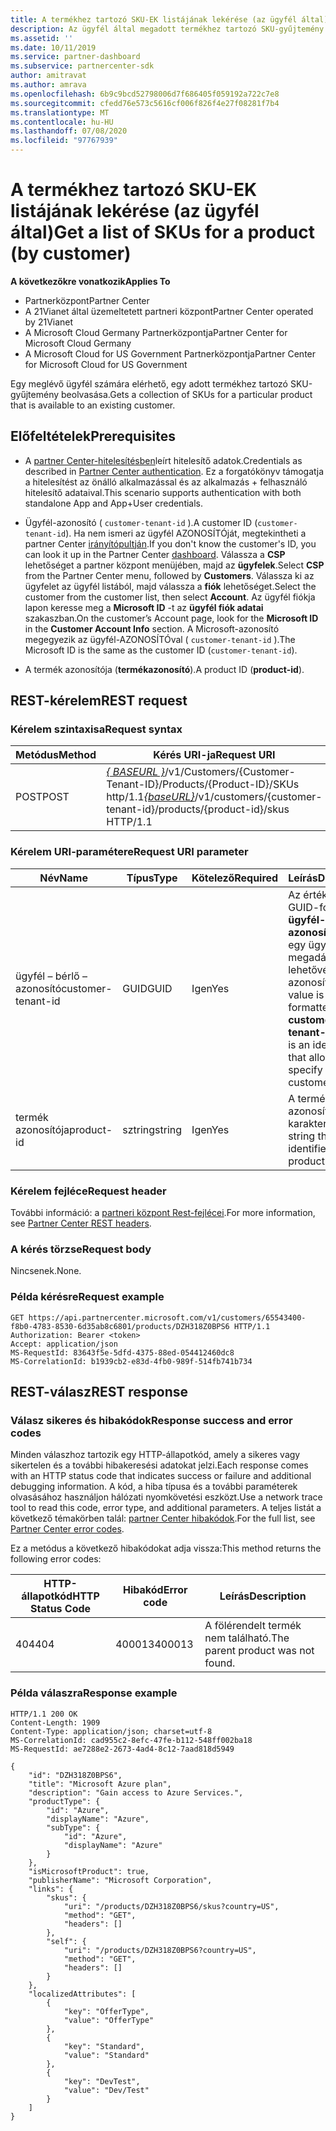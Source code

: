 ```yaml
---
title: A termékhez tartozó SKU-EK listájának lekérése (az ügyfél által)
description: Az ügyfél által megadott termékhez tartozó SKU-gyűjtemény beolvasása.
ms.assetid: ''
ms.date: 10/11/2019
ms.service: partner-dashboard
ms.subservice: partnercenter-sdk
author: amitravat
ms.author: amrava
ms.openlocfilehash: 6b9c9bcd52798006d7f686405f059192a722c7e8
ms.sourcegitcommit: cfedd76e573c5616cf006f826f4e27f08281f7b4
ms.translationtype: MT
ms.contentlocale: hu-HU
ms.lasthandoff: 07/08/2020
ms.locfileid: "97767939"
---
```

# <a name="get-a-list-of-skus-for-a-product-by-customer"></a><span data-ttu-id="2e28a-103">A termékhez tartozó SKU-EK listájának lekérése (az ügyfél által)</span><span class="sxs-lookup"><span data-stu-id="2e28a-103">Get a list of SKUs for a product (by customer)</span></span>

<span data-ttu-id="2e28a-104">**A következőkre vonatkozik**</span><span class="sxs-lookup"><span data-stu-id="2e28a-104">**Applies To**</span></span>

- <span data-ttu-id="2e28a-105">Partnerközpont</span><span class="sxs-lookup"><span data-stu-id="2e28a-105">Partner Center</span></span>
- <span data-ttu-id="2e28a-106">A 21Vianet által üzemeltetett partneri központ</span><span class="sxs-lookup"><span data-stu-id="2e28a-106">Partner Center operated by 21Vianet</span></span>
- <span data-ttu-id="2e28a-107">A Microsoft Cloud Germany Partnerközpontja</span><span class="sxs-lookup"><span data-stu-id="2e28a-107">Partner Center for Microsoft Cloud Germany</span></span>
- <span data-ttu-id="2e28a-108">A Microsoft Cloud for US Government Partnerközpontja</span><span class="sxs-lookup"><span data-stu-id="2e28a-108">Partner Center for Microsoft Cloud for US Government</span></span>

<span data-ttu-id="2e28a-109">Egy meglévő ügyfél számára elérhető, egy adott termékhez tartozó SKU-gyűjtemény beolvasása.</span><span class="sxs-lookup"><span data-stu-id="2e28a-109">Gets a collection of SKUs for a particular product that is available to an existing customer.</span></span>

## <a name="prerequisites"></a><span data-ttu-id="2e28a-110">Előfeltételek</span><span class="sxs-lookup"><span data-stu-id="2e28a-110">Prerequisites</span></span>

- <span data-ttu-id="2e28a-111">A [partner Center-hitelesítésben](partner-center-authentication.md)leírt hitelesítő adatok.</span><span class="sxs-lookup"><span data-stu-id="2e28a-111">Credentials as described in [Partner Center authentication](partner-center-authentication.md).</span></span> <span data-ttu-id="2e28a-112">Ez a forgatókönyv támogatja a hitelesítést az önálló alkalmazással és az alkalmazás + felhasználó hitelesítő adataival.</span><span class="sxs-lookup"><span data-stu-id="2e28a-112">This scenario supports authentication with both standalone App and App+User credentials.</span></span>

- <span data-ttu-id="2e28a-113">Ügyfél-azonosító ( `customer-tenant-id` ).</span><span class="sxs-lookup"><span data-stu-id="2e28a-113">A customer ID (`customer-tenant-id`).</span></span> <span data-ttu-id="2e28a-114">Ha nem ismeri az ügyfél AZONOSÍTÓját, megtekintheti a partner Center [irányítópultján](https://partner.microsoft.com/dashboard).</span><span class="sxs-lookup"><span data-stu-id="2e28a-114">If you don't know the customer's ID, you can look it up in the Partner Center [dashboard](https://partner.microsoft.com/dashboard).</span></span> <span data-ttu-id="2e28a-115">Válassza a **CSP** lehetőséget a partner központ menüjében, majd az **ügyfelek**.</span><span class="sxs-lookup"><span data-stu-id="2e28a-115">Select **CSP** from the Partner Center menu, followed by **Customers**.</span></span> <span data-ttu-id="2e28a-116">Válassza ki az ügyfelet az ügyfél listából, majd válassza a **fiók** lehetőséget.</span><span class="sxs-lookup"><span data-stu-id="2e28a-116">Select the customer from the customer list, then select **Account**.</span></span> <span data-ttu-id="2e28a-117">Az ügyfél fiókja lapon keresse meg a **Microsoft ID** -t az **ügyfél fiók adatai** szakaszban.</span><span class="sxs-lookup"><span data-stu-id="2e28a-117">On the customer’s Account page, look for the **Microsoft ID** in the **Customer Account Info** section.</span></span> <span data-ttu-id="2e28a-118">A Microsoft-azonosító megegyezik az ügyfél-AZONOSÍTÓval ( `customer-tenant-id` ).</span><span class="sxs-lookup"><span data-stu-id="2e28a-118">The Microsoft ID is the same as the customer ID  (`customer-tenant-id`).</span></span>

- <span data-ttu-id="2e28a-119">A termék azonosítója (**termékazonosító**).</span><span class="sxs-lookup"><span data-stu-id="2e28a-119">A product ID (**product-id**).</span></span>

## <a name="rest-request"></a><span data-ttu-id="2e28a-120">REST-kérelem</span><span class="sxs-lookup"><span data-stu-id="2e28a-120">REST request</span></span>

### <a name="request-syntax"></a><span data-ttu-id="2e28a-121">Kérelem szintaxisa</span><span class="sxs-lookup"><span data-stu-id="2e28a-121">Request syntax</span></span>

| <span data-ttu-id="2e28a-122">Metódus</span><span class="sxs-lookup"><span data-stu-id="2e28a-122">Method</span></span> | <span data-ttu-id="2e28a-123">Kérés URI-ja</span><span class="sxs-lookup"><span data-stu-id="2e28a-123">Request URI</span></span>                                                                                                        |
|--------|--------------------------------------------------------------------------------------------------------------------|
| <span data-ttu-id="2e28a-124">POST</span><span class="sxs-lookup"><span data-stu-id="2e28a-124">POST</span></span>   | <span data-ttu-id="2e28a-125">[*\{ BASEURL \}*](partner-center-rest-urls.md)/v1/Customers/{Customer-Tenant-ID}/Products/{Product-ID}/SKUs http/1.1</span><span class="sxs-lookup"><span data-stu-id="2e28a-125">[*\{baseURL\}*](partner-center-rest-urls.md)/v1/customers/{customer-tenant-id}/products/{product-id}/skus HTTP/1.1</span></span> |

### <a name="request-uri-parameter"></a><span data-ttu-id="2e28a-126">Kérelem URI-paramétere</span><span class="sxs-lookup"><span data-stu-id="2e28a-126">Request URI parameter</span></span>

| <span data-ttu-id="2e28a-127">Név</span><span class="sxs-lookup"><span data-stu-id="2e28a-127">Name</span></span>               | <span data-ttu-id="2e28a-128">Típus</span><span class="sxs-lookup"><span data-stu-id="2e28a-128">Type</span></span> | <span data-ttu-id="2e28a-129">Kötelező</span><span class="sxs-lookup"><span data-stu-id="2e28a-129">Required</span></span> | <span data-ttu-id="2e28a-130">Leírás</span><span class="sxs-lookup"><span data-stu-id="2e28a-130">Description</span></span>                                                                                 |
|--------------------|------|----------|---------------------------------------------------------------------------------------------|
| <span data-ttu-id="2e28a-131">ügyfél – bérlő – azonosító</span><span class="sxs-lookup"><span data-stu-id="2e28a-131">customer-tenant-id</span></span> | <span data-ttu-id="2e28a-132">GUID</span><span class="sxs-lookup"><span data-stu-id="2e28a-132">GUID</span></span> | <span data-ttu-id="2e28a-133">Igen</span><span class="sxs-lookup"><span data-stu-id="2e28a-133">Yes</span></span> | <span data-ttu-id="2e28a-134">Az érték egy GUID-formátumú **ügyfél-bérlői azonosító**, amely egy ügyfél megadását lehetővé tevő azonosító.</span><span class="sxs-lookup"><span data-stu-id="2e28a-134">The value is a GUID-formatted **customer-tenant-id**, which is an identifier that allows you to specify a customer.</span></span> |
| <span data-ttu-id="2e28a-135">termék azonosítója</span><span class="sxs-lookup"><span data-stu-id="2e28a-135">product-id</span></span> | <span data-ttu-id="2e28a-136">sztring</span><span class="sxs-lookup"><span data-stu-id="2e28a-136">string</span></span> | <span data-ttu-id="2e28a-137">Igen</span><span class="sxs-lookup"><span data-stu-id="2e28a-137">Yes</span></span> | <span data-ttu-id="2e28a-138">A terméket azonosító karakterlánc.</span><span class="sxs-lookup"><span data-stu-id="2e28a-138">A string that identifies the product.</span></span> |

### <a name="request-header"></a><span data-ttu-id="2e28a-139">Kérelem fejléce</span><span class="sxs-lookup"><span data-stu-id="2e28a-139">Request header</span></span>

<span data-ttu-id="2e28a-140">További információ: a [partneri központ Rest-fejlécei](headers.md).</span><span class="sxs-lookup"><span data-stu-id="2e28a-140">For more information, see [Partner Center REST headers](headers.md).</span></span>

### <a name="request-body"></a><span data-ttu-id="2e28a-141">A kérés törzse</span><span class="sxs-lookup"><span data-stu-id="2e28a-141">Request body</span></span>

<span data-ttu-id="2e28a-142">Nincsenek.</span><span class="sxs-lookup"><span data-stu-id="2e28a-142">None.</span></span>

### <a name="request-example"></a><span data-ttu-id="2e28a-143">Példa kérésre</span><span class="sxs-lookup"><span data-stu-id="2e28a-143">Request example</span></span>

```http
GET https://api.partnercenter.microsoft.com/v1/customers/65543400-f8b0-4783-8530-6d35ab8c6801/products/DZH318Z0BPS6 HTTP/1.1
Authorization: Bearer <token>
Accept: application/json
MS-RequestId: 83643f5e-5dfd-4375-88ed-054412460dc8
MS-CorrelationId: b1939cb2-e83d-4fb0-989f-514fb741b734
```

## <a name="rest-response"></a><span data-ttu-id="2e28a-144">REST-válasz</span><span class="sxs-lookup"><span data-stu-id="2e28a-144">REST response</span></span>

### <a name="response-success-and-error-codes"></a><span data-ttu-id="2e28a-145">Válasz sikeres és hibakódok</span><span class="sxs-lookup"><span data-stu-id="2e28a-145">Response success and error codes</span></span>

<span data-ttu-id="2e28a-146">Minden válaszhoz tartozik egy HTTP-állapotkód, amely a sikeres vagy sikertelen és a további hibakeresési adatokat jelzi.</span><span class="sxs-lookup"><span data-stu-id="2e28a-146">Each response comes with an HTTP status code that indicates success or failure and additional debugging information.</span></span> <span data-ttu-id="2e28a-147">A kód, a hiba típusa és a további paraméterek olvasásához használjon hálózati nyomkövetési eszközt.</span><span class="sxs-lookup"><span data-stu-id="2e28a-147">Use a network trace tool to read this code, error type, and additional parameters.</span></span> <span data-ttu-id="2e28a-148">A teljes listát a következő témakörben talál: [partner Center hibakódok](error-codes.md).</span><span class="sxs-lookup"><span data-stu-id="2e28a-148">For the full list, see [Partner Center error codes](error-codes.md).</span></span>

<span data-ttu-id="2e28a-149">Ez a metódus a következő hibakódokat adja vissza:</span><span class="sxs-lookup"><span data-stu-id="2e28a-149">This method returns the following error codes:</span></span>

| <span data-ttu-id="2e28a-150">HTTP-állapotkód</span><span class="sxs-lookup"><span data-stu-id="2e28a-150">HTTP Status Code</span></span> | <span data-ttu-id="2e28a-151">Hibakód</span><span class="sxs-lookup"><span data-stu-id="2e28a-151">Error code</span></span> | <span data-ttu-id="2e28a-152">Leírás</span><span class="sxs-lookup"><span data-stu-id="2e28a-152">Description</span></span> |
|------------------|------------|-------------|
| <span data-ttu-id="2e28a-153">404</span><span class="sxs-lookup"><span data-stu-id="2e28a-153">404</span></span> | <span data-ttu-id="2e28a-154">400013</span><span class="sxs-lookup"><span data-stu-id="2e28a-154">400013</span></span> | <span data-ttu-id="2e28a-155">A fölérendelt termék nem található.</span><span class="sxs-lookup"><span data-stu-id="2e28a-155">The parent product was not found.</span></span> |

### <a name="response-example"></a><span data-ttu-id="2e28a-156">Példa válaszra</span><span class="sxs-lookup"><span data-stu-id="2e28a-156">Response example</span></span>

```http
HTTP/1.1 200 OK
Content-Length: 1909
Content-Type: application/json; charset=utf-8
MS-CorrelationId: cad955c2-8efc-47fe-b112-548ff002ba18
MS-RequestId: ae7288e2-2673-4ad4-8c12-7aad818d5949

{
    "id": "DZH318Z0BPS6",
    "title": "Microsoft Azure plan",
    "description": "Gain access to Azure Services.",
    "productType": {
        "id": "Azure",
        "displayName": "Azure",
        "subType": {
            "id": "Azure",
            "displayName": "Azure"
        }
    },
    "isMicrosoftProduct": true,
    "publisherName": "Microsoft Corporation",
    "links": {
        "skus": {
            "uri": "/products/DZH318Z0BPS6/skus?country=US",
            "method": "GET",
            "headers": []
        },
        "self": {
            "uri": "/products/DZH318Z0BPS6?country=US",
            "method": "GET",
            "headers": []
        }
    },
    "localizedAttributes": [
        {
            "key": "OfferType",
            "value": "OfferType"
        },
        {
            "key": "Standard",
            "value": "Standard"
        },
        {
            "key": "DevTest",
            "value": "Dev/Test"
        }
    ]
}
```

